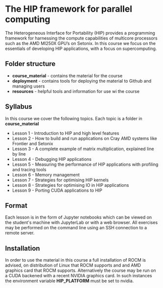 # The HIP framework for parallel computing

The Heterogeneous Interface for Portability (HIP) provides a programming framework for harnessing the compute capabilities of multicore processors such as the AMD MI250X GPU’s on Setonix. In this course we focus on the essentials of developing HIP applications, with a focus on supercomputing.

## Folder structure

* **course_material** - contains the material for the course
* **deployment** - contains tools for deploying the material to Github and managing users
* **resources** - helpful tools and information for use wi the course

## Syllabus

In this course we cover the following topics. Each topic is a folder in **course_material**

* Lesson 1 - Introduction to HIP and high level features
* Lesson 2 - How to build and run applications on Cray AMD systems like Frontier and Setonix
* Lesson 3 - A complete example of matrix multiplication, explained line by line
* Lesson 4 - Debugging HIP applications
* Lesson 5 - Measuring the performance of HIP applications with profiling and tracing tools
* Lesson 6 - Memory management
* Lesson 7 - Strategies for optimising HIP kernels
* Lesson 8 - Strategies for optimising IO in HIP applications
* Lesson 9 - Porting CUDA applications to HIP

## Format

Each lesson is in the form of Jupyter notebooks which can be viewed on the student's machine with JupyterLab or with a web browser. All exercises may be performed on the command line using an SSH connection to a remote server.

## Installation

In order to use the material in this course a full installation of ROCM is advised, on distribution of Linux that ROCM supports and and AMD graphics card that ROCM supports. Alternatively the course may be run on a CUDA backened with a recent NVIDIA graphics card. In such instances the environment variable **HIP_PLATFORM** must be set to nvidia.


